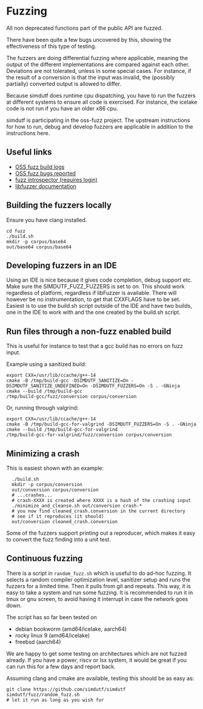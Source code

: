 # Fuzzing

All non deprecated functions part of the public API are fuzzed.

There have been quite a few bugs uncovered by this,
showing the effectiveness of this type of testing.

The fuzzers are doing differential fuzzing where applicable, meaning the output
of the different implementations are compared against each other. Deviations
are not tolerated, unless in some special cases. For instance, if the result of
a conversion is that the input was invalid, the (possibly partially) converted
output is allowed to differ.

Because simdutf does runtime cpu dispatching, you have to run the fuzzers at
different systems to ensure all code is exercised. For instance, the icelake
code is not run if you have an older x86 cpu.

simdutf is participating in the oss-fuzz project. The upstream instructions for
how to run, debug and develop fuzzers are applicable in addition to the
instructions here.

## Useful links
 - [OSS fuzz build logs](https://oss-fuzz-build-logs.storage.googleapis.com/index.html#simdutf)
 - [OSS fuzz bugs reported](https://bugs.chromium.org/p/oss-fuzz/issues/list?sort=-id&q=proj%3Dsimdutf)
 - [fuzz introspector (requires login)](https://storage.googleapis.com/oss-fuzz-introspector/simdutf/inspector-report/20240816/fuzz_report.html)
 - [libfuzzer documentation](https://llvm.org/docs/LibFuzzer.html)
## Building the fuzzers locally

Ensure you have clang installed.

```shell
cd fuzz
./build.sh
mkdir -p corpus/base64
out/base64 corpus/base64
```

## Developing fuzzers in an IDE
Using an IDE is nice because it gives code completion, debug support etc.
Make sure the SIMDUTF_FUZZ_FUZZERS is set to on. This should work regardless
of platform, regardless if libFuzzer is available. There will however be no
instrumentation, to get that CXXFLAGS have to be set. Easiest is to use the
build.sh script outside of the IDE and have two builds, one in the IDE to work
with and the one created by the build.sh script.

## Run files through a non-fuzz enabled build
This is useful for instance to test that a gcc build has no errors
on fuzz input.

Example using a sanitized build:
```shell
export CXX=/usr/lib/ccache/g++-14
cmake -B /tmp/build-gcc -DSIMDUTF_SANITIZE=On -DSIMDUTF_SANITIZE_UNDEFINED=On -DSIMDUTF_FUZZERS=On -S . -GNinja
cmake --build /tmp/build-gcc
/tmp/build-gcc/fuzz/conversion corpus/conversion
```

Or, running through valgrind:
```shell
export CXX=/usr/lib/ccache/g++-14
cmake -B /tmp/build-gcc-for-valgrind -DSIMDUTF_FUZZERS=On -S . -GNinja
cmake --build /tmp/build-gcc-for-valgrind
/tmp/build-gcc-for-valgrind/fuzz/conversion corpus/conversion
```

## Minimizing a crash
This is easiest shown with an example:
```shell
  ./build.sh
  mkdir -p corpus/conversion
  out/conversion corpus/conversion
  # ...crashes...
  # crash-XXXX is created where XXXX is a hash of the crashing input
  ./minimize_and_cleanse.sh out/conversion crash-*
  # you now find cleaned_crash.conversion in the current directory
  # see if it reproduces (it should)
  out/conversion cleaned_crash.conversion
```

Some of the fuzzers support printing out a reproducer, which makes it easy to
convert the fuzz finding into a unit test.

## Continuous fuzzing

There is a script in `random_fuzz.sh` which is useful to do ad-hoc fuzzing.
It selects a random compiler optimization level, sanitizer setup and runs the
fuzzers for a limited time. Then it pulls from git and repeats. This way, it is
easy to take a system and run some fuzzing. It is recommended to run it in tmux
or gnu screen, to avoid having it interrupt in case the network goes down.

The script has so far been tested on
 - debian bookworm (amd64/icelake, aarch64)
 - rocky linux 9 (amd64/icelake)
 - freebsd (aarch64)

We are happy to get some testing on architectures which are not fuzzed already.
If you have a power, riscv or lsx system, it would be great if you can run this
for a few days and report back.

Assuming clang and cmake are available, testing this should be as easy as:
```shell
git clone https://github.com/simdutf/simdutf
simdutf/fuzz/random_fuzz.sh
# let it run as long as you wish for
```
